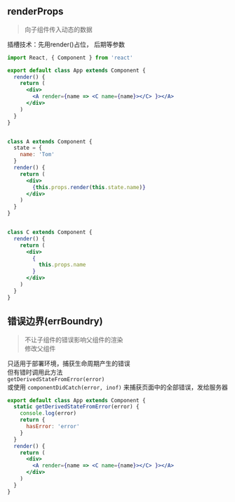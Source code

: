 ## renderProps
> 向子组件传入动态的数据  

插槽技术：先用render()占位， 后期等参数  
```jsx
import React, { Component } from 'react'

export default class App extends Component {
  render() {
    return (
      <div>
        <A render={name => <C name={name}></C> }></A>
      </div>
    )
  }
}


class A extends Component {
  state = {
    name: 'Tom'
  }
  render() {
    return (
      <div>
        {this.props.render(this.state.name)}
      </div>
    )
  }
}


class C extends Component {
  render() {
    return (
      <div>
        {
          this.props.name
        }
      </div>
    )
  }
}
```

## 错误边界(errBoundry)
> 不让子组件的错误影响父组件的渲染  
> 修改父组件  

只适用于部署环境，捕获生命周期产生的错误  
但有错时调用此方法  
```getDerivedStateFromError(error)```  
或使用 
```componentDidCatch(error, inof)``` 来捕获页面中的全部错误，发给服务器

```jsx
export default class App extends Component {
  static getDerivedStateFromError(error) {
    console.log(error)
    return {
      hasError: 'error'
    }
  }
  render() {
    return (
      <div>
        <A render={name => <C name={name}></C> }></A>
      </div>
    )
  }
}
```